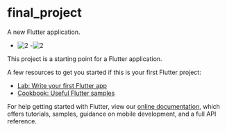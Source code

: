 # final_project

A new Flutter application.
- ![2](https://user-images.githubusercontent.com/57682074/111839321-4c1fed00-8903-11eb-8a62-75edf991230c.jpeg) -![2](https://user-images.githubusercontent.com/57682074/111839459-7bcef500-8903-11eb-8e98-825dfa61d2a1.jpeg)



This project is a starting point for a Flutter application.

A few resources to get you started if this is your first Flutter project:

- [Lab: Write your first Flutter app](https://flutter.dev/docs/get-started/codelab)
- [Cookbook: Useful Flutter samples](https://flutter.dev/docs/cookbook)

For help getting started with Flutter, view our
[online documentation](https://flutter.dev/docs), which offers tutorials,
samples, guidance on mobile development, and a full API reference.
